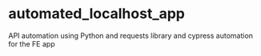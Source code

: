 # automated_localhost_app
API automation using Python and requests library and cypress automation for the FE app

